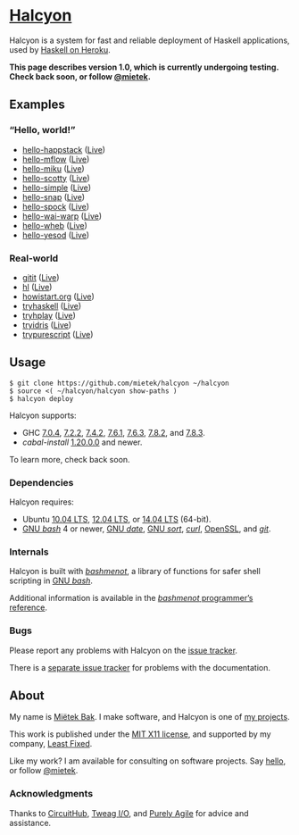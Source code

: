 [Halcyon](http://halcyon.sh/)
=============================

Halcyon is a system for fast and reliable deployment of Haskell applications, used by [Haskell on Heroku](http://haskellonheroku.com/).

**This page describes version 1.0, which is currently undergoing testing.  Check back soon, or follow [@mietek](http://twitter.com/mietek).**


Examples
--------

### “Hello, world!”

- [hello-happstack](https://github.com/mietek/hello-happstack/) ([Live](http://mietek-hello-happstack.herokuapp.com/))
- [hello-mflow](https://github.com/mietek/hello-mflow/) ([Live](http://mietek-hello-mflow.herokuapp.com/))
- [hello-miku](https://github.com/mietek/hello-miku/) ([Live](http://mietek-hello-miku.herokuapp.com/))
- [hello-scotty](https://github.com/mietek/hello-scotty/) ([Live](http://mietek-hello-scotty.herokuapp.com/))
- [hello-simple](https://github.com/mietek/hello-simple/) ([Live](http://mietek-hello-simple.herokuapp.com/))
- [hello-snap](https://github.com/mietek/hello-snap/) ([Live](http://mietek-hello-snap.herokuapp.com/))
- [hello-spock](https://github.com/mietek/hello-spock/) ([Live](http://mietek-hello-spock.herokuapp.com/))
- [hello-wai-warp](https://github.com/mietek/hello-wai-warp/) ([Live](http://mietek-hello-wai-warp.herokuapp.com/))
- [hello-wheb](https://github.com/mietek/hello-wheb/) ([Live](http://mietek-hello-wheb.herokuapp.com/))
- [hello-yesod](https://github.com/mietek/hello-yesod/) ([Live](http://mietek-hello-yesod.herokuapp.com/))


### Real-world

- [gitit](https://github.com/mietek/gitit/) ([Live](http://mietek-gitit.herokuapp.com/))
- [hl](https://github.com/mietek/hl/) ([Live](http://mietek-hl.herokuapp.com/))
- [howistart.org](https://github.com/mietek/howistart.org/) ([Live](http://mietek-howistart.herokuapp.com/))
- [tryhaskell](https://github.com/mietek/tryhaskell/) ([Live](http://mietek-tryhaskell.herokuapp.com/))
- [tryhplay](https://github.com/mietek/tryhplay/) ([Live](http://mietek-tryhplay.herokuapp.com/))
- [tryidris](https://github.com/mietek/tryidris/) ([Live](http://mietek-tryidris.herokuapp.com/))
- [trypurescript](https://github.com/mietek/trypurescript/) ([Live](http://mietek-trypurescript.herokuapp.com/))


Usage
-----

```
$ git clone https://github.com/mietek/halcyon ~/halcyon
$ source <( ~/halcyon/halcyon show-paths )
$ halcyon deploy
```

Halcyon supports:

- GHC [7.0.4](http://www.haskell.org/ghc/download_ghc_7_0_4), [7.2.2](http://www.haskell.org/ghc/download_ghc_7_2_2), [7.4.2](http://www.haskell.org/ghc/download_ghc_7_4_2), [7.6.1](http://www.haskell.org/ghc/download_ghc_7_6_1), [7.6.3](http://www.haskell.org/ghc/download_ghc_7_6_3), [7.8.2](http://www.haskell.org/ghc/download_ghc_7_8_2), and [7.8.3](http://www.haskell.org/ghc/download_ghc_7_8_3).
- _cabal-install_ [1.20.0.0](http://www.haskell.org/cabal/download.html) and newer.

To learn more, check back soon.


### Dependencies

Halcyon requires:

- Ubuntu [10.04 LTS](http://releases.ubuntu.com/10.04/), [12.04 LTS](http://releases.ubuntu.com/12.04/), or [14.04 LTS](http://releases.ubuntu.com/14.04/) (64-bit).
- [GNU _bash_](http://gnu.org/software/bash/) 4 or newer, [GNU _date_](http://gnu.org/software/coreutils/manual/html_node/date-invocation.html), [GNU _sort_](http://gnu.org/software/coreutils/manual/html_node/sort-invocation.html), [_curl_](http://curl.haxx.se/), [OpenSSL](https://www.openssl.org/), and [_git_](http://git-scm.com/).


### Internals

Halcyon is built with [_bashmenot_](http://bashmenot.mietek.io/), a library of functions for safer shell scripting in [GNU _bash_](http://gnu.org/software/bash/).

Additional information is available in the [_bashmenot_ programmer’s reference](http://bashmenot.mietek.io/reference/).


### Bugs

Please report any problems with Halcyon on the [issue tracker](https://github.com/mietek/halcyon/issues/).

There is a [separate issue tracker](https://github.com/mietek/halcyon-website/issues/) for problems with the documentation.


About
-----

My name is [Miëtek Bak](http://mietek.io/).  I make software, and Halcyon is one of [my projects](http://mietek.io/projects/).

This work is published under the [MIT X11 license](http://halcyon.sh/license/), and supported by my company, [Least Fixed](http://leastfixed.com/).

Like my work?  I am available for consulting on software projects.  Say [hello](http://mietek.io/), or follow [@mietek](http://twitter.com/mietek).


### Acknowledgments

Thanks to [CircuitHub](https://circuithub.com/), [Tweag I/O](http://www.tweag.io/), and [Purely Agile](http://purelyagile.com/) for advice and assistance.
